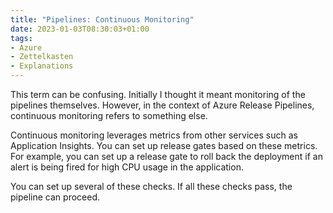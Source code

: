 ```yaml
---
title: "Pipelines: Continuous Monitoring"
date: 2023-01-03T08:30:03+01:00
tags:
- Azure
- Zettelkasten
- Explanations
---
```


This term can be confusing. Initially I thought it meant monitoring of the pipelines themselves. However, in the context of Azure Release Pipelines, continuous monitoring refers to something else.

Continuous monitoring leverages metrics from other services such as Application Insights. You can set up release gates based on these metrics. For example, you can set up a release gate to roll back the deployment if an alert is being fired for high CPU usage in the application.

You can set up several of these checks. If all these checks pass, the pipeline can proceed.
